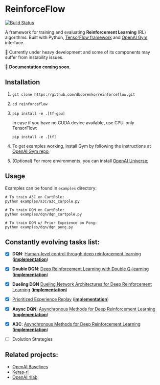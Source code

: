 # ReinforceFlow
[![Build Status](https://travis-ci.org/dbobrenko/reinforceflow.svg?branch=master)](https://travis-ci.org/dbobrenko/reinforceflow)

A framework for training and evaluating **Reinforcement Learning** (RL) algorithms.
Built with Python, [TensorFlow framework](https://www.tensorflow.org/) and [OpenAI Gym](https://gym.openai.com/) interface.

:construction: Currently under heavy development and some of its components may suffer from instability issues.

:blue_book: **Documentation coming soon.**

## Installation
  1. `git clone https://github.com/dbobrenko/reinforceflow.git`
  2. `cd reinforceflow`
  3. `pip install -e .[tf-gpu]`

     In case if you have no CUDA device available, use CPU-only TensorFlow:

     `pip install -e .[tf]`

  3. To get examples working, install Gym by following the instructions at [OpenAI Gym repo](https://github.com/openai/gym);
  4. (Optional) For more environments, you can install [OpenAI Universe](https://universe.openai.com/);



## Usage
Examples can be found in `examples` directory:
```
# To train A3C on CartPole:
python examples/a3c/a3c_carpole.py

# To train DQN on CartPole:
python examples/dqn/dqn_cartpole.py

# To train DQN w/ Prior Expeience on Pong:
python examples/dqn/dqn_pong.py
```


## Constantly evolving tasks list:
  - [x] **DQN**: [Human-level control through deep reinforcement learning](http://www.nature.com/nature/journal/v518/n7540/full/nature14236.html) ([**implementation**](https://github.com/dbobrenko/reinforceflow/blob/master/reinforceflow/agents/dqn.py))
  - [x] **Double DQN**: [Deep Reinforcement Learning with Double Q-learning](https://arxiv.org/abs/1509.06461) ([**implementation**](https://github.com/dbobrenko/reinforceflow/blob/master/reinforceflow/agents/dqn.py))
  - [x] **Dueling DQN** [Dueling Network Architectures for Deep Reinforcement Learning](https://arxiv.org/abs/1511.06581) ([**implementation**](https://github.com/dbobrenko/reinforceflow/blob/master/reinforceflow/agents/dqn.py))
  - [x] [Prioritized Experience Replay](https://arxiv.org/abs/1511.05952v4) ([**implementation**](https://github.com/dbobrenko/reinforceflow/blob/master/reinforceflow/core/replay.py))
  - [x] **Async DQN**: [Asynchronous Methods for Deep Reinforcement Learning](https://arxiv.org/abs/1602.01783v2) ([**implementation**](https://github.com/dbobrenko/reinforceflow/blob/master/reinforceflow/agents/async/adqn.py))
  - [x] **A3C**: [Asynchronous Methods for Deep Reinforcement Learning](https://arxiv.org/abs/1602.01783v2) ([**implementation**](https://github.com/dbobrenko/reinforceflow/blob/master/reinforceflow/agents/async/a3c.py))
  - [ ] Evolution Strategies


## Related projects:
  - [OpenAI Baselines](https://github.com/openai/baselines)
  - [Keras-rl](https://github.com/matthiasplappert/keras-rl)
  - [OpenAI rllab](https://github.com/openai/rllab)
